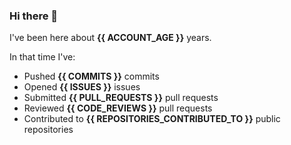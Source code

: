 ### Hi there 👋

I've been here about **{{ ACCOUNT_AGE }}** years.

In that time I've:

- Pushed **{{ COMMITS }}** commits
- Opened **{{ ISSUES }}** issues
- Submitted **{{ PULL_REQUESTS }}** pull requests
- Reviewed **{{ CODE_REVIEWS }}** pull requests
- Contributed to **{{ REPOSITORIES_CONTRIBUTED_TO }}** public repositories

<!-- ![My scrobbles](https://lastfm-recently-played.vercel.app/api?user=dotdub) -->
